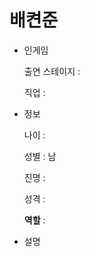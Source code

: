 # 배켠준

- 인게임
    
    출연 스테이지 : 
    
    직업 : 
    
- 정보
    
    나이 :
    
    성별 : 남
    
    진명 :
    
    성격 : 
    
    **역할** :
    
- 설명